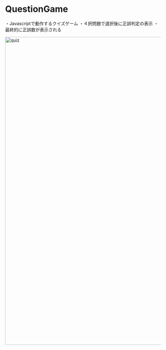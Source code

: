 # QuestionGame

・Javascriptで動作するクイズゲーム
・４択問題で選択後に正誤判定の表示
・最終的に正誤数が表示される

<img width="994" alt="quiz" src="https://user-images.githubusercontent.com/66309248/96599464-ec5cf000-132a-11eb-9eb6-b81bbaaa35ca.png">
